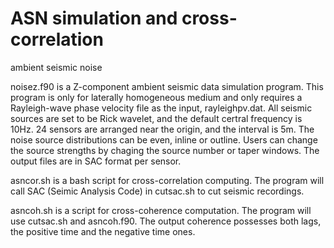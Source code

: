 # ASN simulation and cross-correlation
ambient seismic noise

noisez.f90 is a Z-component ambient seismic data simulation program. This program is only for laterally homogeneous medium and only requires a Rayleigh-wave phase velocity file as the input, rayleighpv.dat. All seismic sources are set to be Rick wavelet, and the default certral frequency is 10Hz. 24 sensors are arranged near the origin, and the interval is 5m. The noise source distributions can be even, inline or outline. Users can change the source strengths by chaging the source number or taper windows. The output files are in SAC format per sensor. 

asncor.sh is a bash script for cross-correlation computing. The program will call SAC (Seimic Analysis Code) in cutsac.sh to cut seismic recordings.

asncoh.sh is a script for cross-coherence computation. The program will use cutsac.sh and asncoh.f90. The output coherence possesses both lags, the positive time and the negative time ones.
